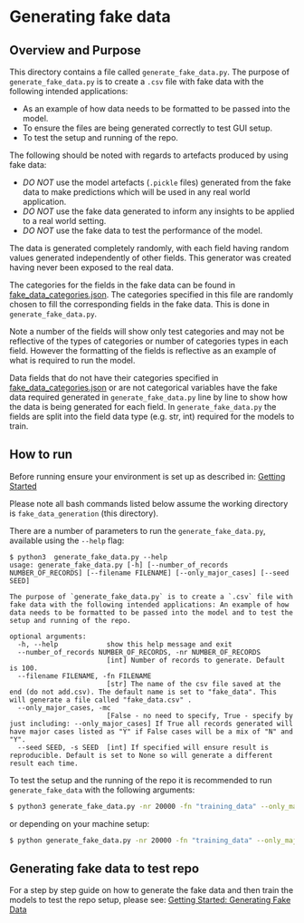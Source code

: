 # Generating fake data

## Overview and Purpose
This directory contains a file called `generate_fake_data.py`. The purpose of `generate_fake_data.py` is to create a `.csv` file with fake data with the following intended applications:
- As an example of how data needs to be formatted to be passed into the model.
- To ensure the files are being generated correctly to test GUI setup.
- To test the setup and running of the repo.

The following should be noted with regards to artefacts produced by using fake data:
- *DO NOT* use the model artefacts (`.pickle` files) generated from the fake data to make predictions which will be used in any real world application.
- *DO NOT* use the fake data generated to inform any insights to be applied to a real world setting.
- *DO NOT* use the fake data to test the performance of the model.

The data is generated completely randomly, with each field having random values generated independently of other fields. This generator was created having never been exposed to the real data.

The categories for the fields in the fake data can be found in [fake_data_categories.json](../config/fake_data_categories.json). The categories specified in this file are randomly chosen to fill the corresponding fields in the fake data. This is done in `generate_fake_data.py`.

Note a number of the fields will show only test categories and may not be reflective of the types of categories or number of categories types in each field. However the formatting of the fields is reflective as an example of what is required to run the model.

Data fields that do not have their categories specified in [fake_data_categories.json](../config/fake_data_categories.json) or are not categorical variables have the fake data required generated in `generate_fake_data.py` line by line to show how the data is being generated for each field. In `generate_fake_data.py` the fields are split into the field data type (e.g. str, int) required for the models to train.


## How to run
Before running ensure your environment is set up as described in: [Getting Started](../README.md#getting-started)

Please note all bash commands listed below assume the working directory is `fake_data_generation` (this directory).

There are a number of parameters to run the `generate_fake_data.py`, available using the `--help` flag:

```
$ python3  generate_fake_data.py --help
usage: generate_fake_data.py [-h] [--number_of_records NUMBER_OF_RECORDS] [--filename FILENAME] [--only_major_cases] [--seed SEED]

The purpose of `generate_fake_data.py` is to create a `.csv` file with fake data with the following intended applications: An example of how data needs to be formatted to be passed into the model and to test the setup and running of the repo.

optional arguments:
  -h, --help            show this help message and exit
  --number_of_records NUMBER_OF_RECORDS, -nr NUMBER_OF_RECORDS
                        [int] Number of records to generate. Default is 100.
  --filename FILENAME, -fn FILENAME
                        [str] The name of the csv file saved at the end (do not add.csv). The default name is set to "fake_data". This will generate a file called "fake_data.csv" .
  --only_major_cases, -mc
                        [False - no need to specify, True - specify by just including: --only_major_cases] If True all records generated will have major cases listed as "Y" if False cases will be a mix of "N" and "Y".
  --seed SEED, -s SEED  [int] If specified will ensure result is reproducible. Default is set to None so will generate a different result each time.
  ```

  To test the setup and the running of the repo it is recommended to run `generate_fake_data` with the following arguments:
  ```bash
$ python3 generate_fake_data.py -nr 20000 -fn "training_data" --only_major_cases
```
or depending on your machine setup:

  ```bash
$ python generate_fake_data.py -nr 20000 -fn "training_data" --only_major_cases
```

## Generating fake data to test repo
For a step by step guide on how to generate the fake data and then train the models to test the repo setup, please see: [Getting Started: Generating Fake Data](../README.md#generating-fake-data)
